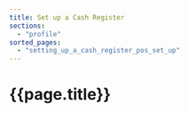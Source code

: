 ```yaml
---
title: Set up a Cash Register
sections:
  - "profile"
sorted_pages:
  - "setting_up_a_cash_register_pos_set_up"
---
```

# {{page.title}}
